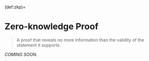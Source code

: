 (def:zkp)=
# Zero-knowledge Proof

> A proof that reveals no more information than the validity of the statement it supports.

*COMING SOON.*